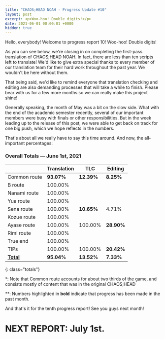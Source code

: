 ```yaml
---
title: "CHAOS;HEAD NOAH - Progress Update #10"
layout: post
excerpt: <p>Woo-hoo! Double digits!</p>
date: 2021-06-01 00:00:01 +0000
hidden: true
---
```


Hello, everybody! Welcome to progress report 10! Woo-hoo! Double digits!

As you can see below, we're closing in on completing the first-pass translation of CHAOS;HEAD NOAH. In fact, there are less than ten scripts left to translate! We'd like to give extra special thanks to every member of our translation team for their hard work throughout the past year. We wouldn't be here without them.

That being said, we'd like to remind everyone that translation checking and editing are also demanding processes that will take a while to finish. Please bear with us for a few more months so we can really make this project shine!

Generally speaking, the month of May was a bit on the slow side. What with the end of the academic semester recently, several of our important members were busy with finals or other responsibilities. But in the week leading up to the release of this post, we were able to get back on track for one big push, which we hope reflects in the numbers.

That's about all we really have to say this time around. And now, the all-important percentages:

### Overall Totals — June 1st, 2021

|                  | **Translation** | **TLC**    | **Editing** |
| ---------------- | --------------- | ---------- | ----------- |
| Common route     | **93.07%**      | **12.39%** | **8.25%**   |
| B route          | 100.00%         |            |             |
| Nanami route     | 100.00%         |            |             |
| Yua route        | 100.00%         |            |             |
| Sena route       | 100.00%         | **10.65%** | 4.71%       |
| Kozue route      | 100.00%         |            |             |
| Ayase route      | 100.00%         | 100.00%    | **28.90%**  |
| Rimi route       | 100.00%         |            |             |
| True end         | 100.00%         |            |             |
| TIPs             | 100.00%         | 100.00%    | **20.42%**  |
| **<u>Total</u>** | **95.04%**      | **13.52%** | **7.33%**   |

{: class="totals"}

\*: Note that Common route accounts for about two thirds of the game, and consists mostly of content that was in the original CHAOS;HEAD

\*\*: Numbers highlighted in **bold** indicate that progress has been made in the past month.

And that's it for the tenth progress report! See you guys next month!

# NEXT REPORT: July 1st.
